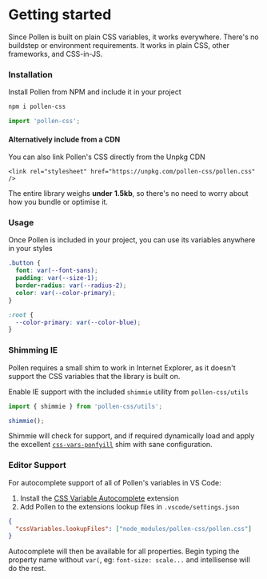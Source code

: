 # Getting started

Since Pollen is built on plain CSS variables, it works everywhere. There's no buildstep or environment requirements. It works in plain CSS, other frameworks, and CSS-in-JS. 

### Installation

Install Pollen from NPM and include it in your project

```bash
npm i pollen-css
```

```javascript
import 'pollen-css';
```

#### Alternatively include from a CDN

You can also link Pollen's CSS directly from the Unpkg CDN

```markup
<link rel="stylesheet" href="https://unpkg.com/pollen-css/pollen.css" />
```

The entire library weighs **under** **1.5kb**, so there's no need to worry about how you bundle or optimise it.

### Usage

Once Pollen is included in your project, you can use its variables anywhere in your styles

```css
.button {
  font: var(--font-sans);
  padding: var(--size-1);
  border-radius: var(--radius-2);
  color: var(--color-primary);
}

:root {
  --color-primary: var(--color-blue);
}
```

### Shimming IE

Pollen requires a small shim to work in Internet Explorer, as it doesn't support the CSS variables that the library is built on. 

Enable IE support with the included `shimmie` utility from `pollen-css/utils`

```javascript
import { shimmie } from 'pollen-css/utils';

shimmie();
```

Shimmie will check for support, and if required  dynamically load and apply the excellent [`css-vars-ponfyill`](https://jhildenbiddle.github.io/css-vars-ponyfill/#/) shim with sane configuration.

### Editor Support

For autocomplete support of all of Pollen's variables in VS Code:

1. Install the [CSS Variable Autocomplete](https://marketplace.visualstudio.com/items?itemName=vunguyentuan.vscode-css-variables) extension
2. Add Pollen to the extensions lookup files in `.vscode/settings.json`

```json
{
  "cssVariables.lookupFiles": ["node_modules/pollen-css/pollen.css"]
}
```

Autocomplete will then be available for all properties. Begin typing the property name without `var(`, eg: `font-size: scale...` and intellisense will do the rest.

